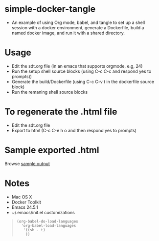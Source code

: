 simple-docker-tangle
===

* An example of using Org mode, babel, and tangle to set up a shell session with a docker environment, generate a Dockerfile, build a named docker image, and run it with a shared directory.

Usage
===

* Edit the sdt.org file (in an emacs that supports orgmode, e.g, 24)
* Run the setup shell source blocks (using C-c C-c and respond yes to prompts))
* Generate the build/Dockerfile (using C-c C-v t in the dockerfile source block)
* Run the remaning shell source blocks

To regenerate the .html file
===

* Edit the sdt.org file
* Export to html (C-c C-e h o and then respond yes to prompts)

Sample exported .html
===
Browse [sample output](http://wrightmikea.github.io/simple-docker-tangle.html "exported html")

Notes
===
* Mac OS X
* Docker Toolkit
* Emacs 24.5.1
* ~/.emacs/init.el customizations

>     (org-babel-do-load-languages
>       'org-babel-load-languages
>        '((sh . t)
>         ))
